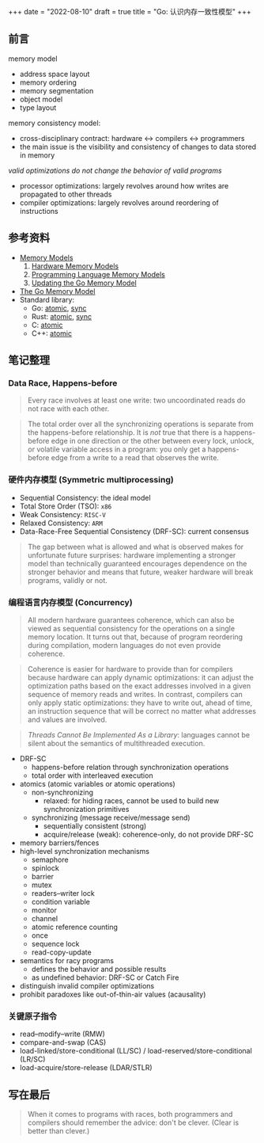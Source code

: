+++
date = "2022-08-10"
draft = true
title = "Go: 认识内存一致性模型"
+++

## 前言

memory model
* address space layout
* memory ordering
* memory segmentation
* object model
* type layout

memory consistency model:
* cross-disciplinary contract: hardware <-> compilers <-> programmers
* the main issue is the visibility and consistency of changes to data stored in memory

*valid optimizations do not change the behavior of valid programs*
* processor optimizations: largely revolves around how writes are propagated to other threads
* compiler optimizations: largely revolves around reordering of instructions

## 参考资料

* [Memory Models](https://research.swtch.com/mm)
  1. [Hardware Memory Models](https://research.swtch.com/hwmm)
  2. [Programming Language Memory Models](https://research.swtch.com/plmm)
  3. [Updating the Go Memory Model](https://research.swtch.com/gomm)
* [The Go Memory Model](https://go.dev/ref/mem)
* Standard library:
    * Go: [atomic](https://pkg.go.dev/sync/atomic), [sync](https://pkg.go.dev/sync)
    * Rust: [atomic](https://doc.rust-lang.org/stable/std/sync/atomic/), [sync](https://doc.rust-lang.org/stable/std/sync/)
    * C: [atomic](https://en.cppreference.com/w/c/atomic)
    * C++: [atomic](https://en.cppreference.com/w/cpp/atomic)

## 笔记整理

### Data Race, Happens-before

> Every race involves at least one write: two uncoordinated reads do not race with each other.

> The total order over all the synchronizing operations is separate from the happens-before relationship. It is *not* true that there is a happens-before edge in one direction or the other between every lock, unlock, or volatile variable access in a program: you only get a happens-before edge from a write to a read that observes the write.

### 硬件内存模型 (Symmetric multiprocessing)

* Sequential Consistency: the ideal model
* Total Store Order (TSO): `x86`
* Weak Consistency: `RISC-V`
* Relaxed Consistency: `ARM`
* Data-Race-Free Sequential Consistency (DRF-SC): current consensus

> The gap between what is allowed and what is observed makes for unfortunate future surprises: hardware implementing a stronger model than technically guaranteed encourages dependence on the stronger behavior and means that future, weaker hardware will break programs, validly or not.

### 编程语言内存模型 (Concurrency)

> All modern hardware guarantees coherence, which can also be viewed as sequential consistency for the operations on a single memory location. It turns out that, because of program reordering during compilation, modern languages do not even provide coherence.

> Coherence is easier for hardware to provide than for compilers because hardware can apply dynamic optimizations: it can adjust the optimization paths based on the exact addresses involved in a given sequence of memory reads and writes. In contrast, compilers can only apply static optimizations: they have to write out, ahead of time, an instruction sequence that will be correct no matter what addresses and values are involved.

> *Threads Cannot Be Implemented As a Library*: languages cannot be silent about the semantics of multithreaded execution.

* DRF-SC
  * happens-before relation through synchronization operations
  * total order with interleaved execution
* atomics (atomic variables or atomic operations)
  * non-synchronizing
    * relaxed: for hiding races, cannot be used to build new synchronization primitives
  * synchronizing (message receive/message send)
    * sequentially consistent (strong)
    * acquire/release (weak): coherence-only, do not provide DRF-SC
* memory barriers/fences
* high-level synchronization mechanisms
  * semaphore
  * spinlock
  * barrier
  * mutex
  * readers–writer lock
  * condition variable
  * monitor
  * channel
  * atomic reference counting
  * once
  * sequence lock
  * read-copy-update
* semantics for racy programs
  * defines the behavior and possible results
  * as undefined behavior: DRF-SC or Catch Fire
* distinguish invalid compiler optimizations
* prohibit paradoxes like out-of-thin-air values (acausality)

### 关键原子指令

* read–modify–write (RMW)
* compare-and-swap (CAS)
* load-linked/store-conditional (LL/SC) / load-reserved/store-conditional (LR/SC)
* load-acquire/store-release (LDAR/STLR)

## 写在最后

> When it comes to programs with races, both programmers and compilers should remember the advice: don't be clever. (Clear is better than clever.)
